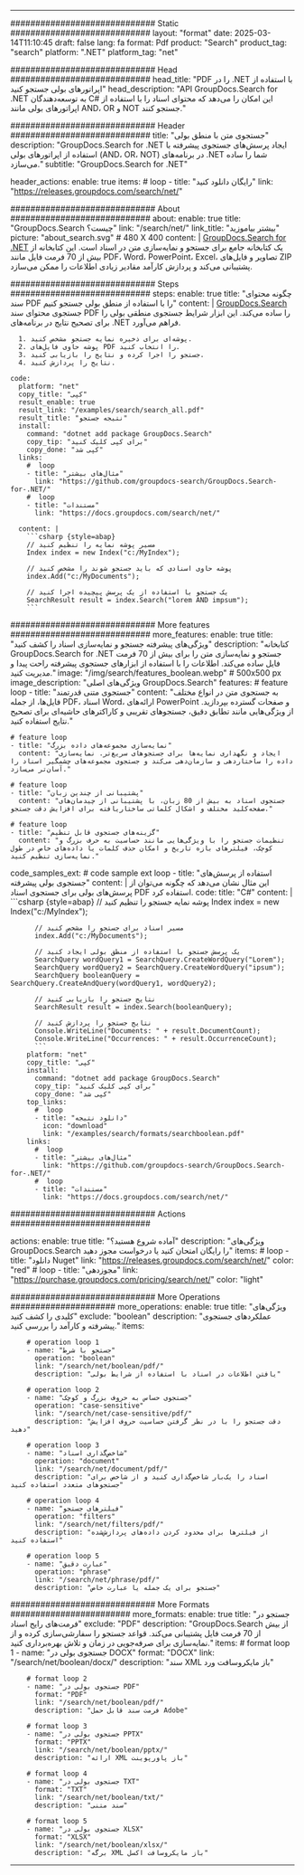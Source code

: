 
---
############################# Static ############################
layout: "format"
date:  2025-03-14T11:10:45
draft: false
lang: fa
format: Pdf
product: "Search"
product_tag: "search"
platform: ".NET"
platform_tag: "net"

############################# Head ############################
head_title: "PDF را در .NET با استفاده از اپراتورهای بولی جستجو کنید"
head_description: "API GroupDocs.Search for .NET به توسعه‌دهندگان C# این امکان را می‌دهد که محتوای اسناد را با استفاده از اپراتورهای بولی مانند AND، OR و NOT جستجو کنند."

############################# Header ############################
title: "جستجوی متن با منطق بولی" 
description: "GroupDocs.Search for .NET ایجاد پرسش‌های جستجوی پیشرفته با استفاده از اپراتورهای بولی (AND، OR، NOT) در برنامه‌های .NET شما را ساده می‌سازد."
subtitle: "GroupDocs.Search for .NET" 

header_actions:
  enable: true
  items:
    #  loop
    - title: "رایگان دانلود کنید"
      link: "https://releases.groupdocs.com/search/net/"
      
############################# About ############################
about:
    enable: true
    title: "GroupDocs.Search چیست؟"
    link: "/search/net/"
    link_title: "بیشتر بیاموزید"
    picture: "about_search.svg" # 480 X 400
    content: |
       [GroupDocs.Search for .NET](/search/net/) یک کتابخانه جامع برای جستجو و نمایه‌سازی متن در اسناد است. این کتابخانه از بیش از 70 فرمت فایل مانند PDF، Word، PowerPoint، Excel، تصاویر و فایل‌های ZIP پشتیبانی می‌کند و پردازش کارآمد مقادیر زیادی اطلاعات را ممکن می‌سازد.

############################# Steps ############################
steps:
    enable: true
    title: "چگونه محتوای سند PDF را با استفاده از منطق بولی جستجو کنیم"
    content: |
      [GroupDocs.Search](/search/net/) جستجوی محتوای سند PDF را ساده می‌کند. این ابزار شرایط جستجوی منطقی بولی را برای تصحیح نتایج در برنامه‌های .NET فراهم می‌آورد.
      
      1. پوشه‌ای برای ذخیره نمایه جستجو مشخص کنید.
      2. پوشه حاوی فایل‌های PDF را انتخاب کنید.
      3. جستجو را اجرا کرده و نتایج را بازیابی کنید.
      4. نتایج را پردازش کنید.
   
    code:
      platform: "net"
      copy_title: "کپی"
      result_enable: true
      result_link: "/examples/search/search_all.pdf"
      result_title: "نتیجه جستجو"
      install:
        command: "dotnet add package GroupDocs.Search"
        copy_tip: "برای کپی کلیک کنید"
        copy_done: "کپی شد"
      links:
        #  loop
        - title: "مثال‌های بیشتر"
          link: "https://github.com/groupdocs-search/GroupDocs.Search-for-.NET/"
        #  loop
        - title: "مستندات"
          link: "https://docs.groupdocs.com/search/net/"
          
      content: |
        ```csharp {style=abap}
        // مسیر پوشه نمایه را تنظیم کنید
        Index index = new Index("c:/MyIndex");

        // پوشه حاوی اسنادی که باید جستجو شوند را مشخص کنید
        index.Add("c:/MyDocuments");

        // یک جستجو با استفاده از یک پرسش پیچیده اجرا کنید
        SearchResult result = index.Search("lorem AND impsum");
        ```            

############################# More features ############################
more_features:
  enable: true
  title: "ویژگی‌های پیشرفته جستجو و نمایه‌سازی اسناد را کشف کنید"
  description: "کتابخانه GroupDocs.Search for .NET جستجو و نمایه‌سازی متن را برای بیش از 70 فرمت فایل ساده می‌کند. اطلاعات را با استفاده از ابزارهای جستجوی پیشرفته راحت پیدا و مدیریت کنید."
  image: "/img/search/features_boolean.webp" # 500x500 px
  image_description: "ویژگی‌های اصلی GroupDocs.Search"
  features:
    # feature loop
    - title: "جستجوی متنی قدرتمند"
      content: "به جستجوی متن در انواع مختلف فایل‌ها، از جمله PDF، اسناد Word، ارائه‌های PowerPoint و صفحات گسترده بپردازید. از ویژگی‌هایی مانند تطابق دقیق، جستجوهای تقریبی و کاراکترهای حاشیه‌ای برای تصحیح نتایج استفاده کنید."

    # feature loop
    - title: "نمایه‌سازی مجموعه‌های داده بزرگ"
      content: "ایجاد و نگهداری نمایه‌ها برای جستجوهای سریع‌تر. نمایه‌سازی داده را ساختاردهی و سازمان‌دهی می‌کند و جستجوی مجموعه‌های چشمگیر اسناد را آسان‌تر می‌سازد."

    # feature loop
    - title: "پشتیبانی از چندین زبان"
      content: "جستجوی اسناد به بیش از 80 زبان، با پشتیبانی از چیدمان‌های صفحه‌کلید مختلف و اشکال کلماتی ساختاریافته برای افزایش دقت جستجو."

    # feature loop
    - title: "گزینه‌های جستجوی قابل تنظیم"
      content: "تنظیمات جستجو را با ویژگی‌هایی مانند حساسیت به حرف بزرگ و کوچک، فیلترهای بازه تاریخ و امکان حذف کلمات یا داده‌های خاص در طول نمایه‌سازی تنظیم کنید."
      
  code_samples_ext:
    # code sample ext loop
    - title: "استفاده از پرسش‌های جستجوی بولی پیشرفته"
      content: |
        این مثال نشان می‌دهد که چگونه می‌توان از پرسش‌های بولی برای جستجوی اسناد PDF استفاده کرد.
      code:
        title: "C#"
        content: |
          ```csharp {style=abap}
          // پوشه نمایه جستجو را تنظیم کنید
          Index index = new Index("c:/MyIndex");
              
          // مسیر اسناد برای جستجو را مشخص کنید
          index.Add("c:/MyDocuments");

          // یک پرسش جستجو با استفاده از منطق بولی ایجاد کنید
          SearchQuery wordQuery1 = SearchQuery.CreateWordQuery("Lorem");
          SearchQuery wordQuery2 = SearchQuery.CreateWordQuery("ipsum");
          SearchQuery booleanQuery = SearchQuery.CreateAndQuery(wordQuery1, wordQuery2);

          // نتایج جستجو را بازیابی کنید
          SearchResult result = index.Search(booleanQuery);
          
          // نتایج جستجو را پردازش کنید
          Console.WriteLine("Documents: " + result.DocumentCount);
          Console.WriteLine("Occurrences: " + result.OccurrenceCount);
          ```
        platform: "net"
        copy_title: "کپی"
        install:
          command: "dotnet add package GroupDocs.Search"
          copy_tip: "برای کپی کلیک کنید"
          copy_done: "کپی شد"
        top_links:
          #  loop
          - title: "دانلود نتیجه"
            icon: "download"
            link: "/examples/search/formats/searchboolean.pdf"
        links:
          #  loop
          - title: "مثال‌های بیشتر"
            link: "https://github.com/groupdocs-search/GroupDocs.Search-for-.NET/"
          #  loop
          - title: "مستندات"
            link: "https://docs.groupdocs.com/search/net/"
            

            


############################# Actions ############################

actions:
  enable: true
  title: "آماده شروع هستید؟"
  description: "ویژگی‌های GroupDocs.Search را رایگان امتحان کنید یا درخواست مجوز دهید"
  items:
    #  loop
    - title: "دانلود Nuget"
      link: "https://releases.groupdocs.com/search/net/"
      color: "red"
        #  loop
    - title: "مجوزدهی"
      link: "https://purchase.groupdocs.com/pricing/search/net/"
      color: "light"


############################# More Operations #####################
more_operations:
    enable: true
    title: "ویژگی‌های کلیدی را کشف کنید"
    exclude: "boolean"
    description: "عملکردهای جستجوی پیشرفته و کارآمد را بررسی کنید."
    items: 
          
        # operation loop 1
        - name: "جستجو با شرط"
          operation: "boolean"
          link: "/search/net/boolean/pdf/"
          description: "یافتن اطلاعات در اسناد با استفاده از شرایط بولی"

        # operation loop 2
        - name: "جستجوی حساس به حروف بزرگ و کوچک"
          operation: "case-sensitive"
          link: "/search/net/case-sensitive/pdf/"
          description: "دقت جستجو را با در نظر گرفتن حساسیت حروف افزایش دهید"

        # operation loop 3
        - name: "شاخص‌گذاری اسناد"
          operation: "document"
          link: "/search/net/document/pdf/"
          description: "اسناد را یک‌بار شاخص‌گذاری کنید و از شاخص برای جستجوهای متعدد استفاده کنید"

        # operation loop 4
        - name: "فیلترهای جستجو"
          operation: "filters"
          link: "/search/net/filters/pdf/"
          description: "از فیلترها برای محدود کردن داده‌های پردازش‌شده استفاده کنید"

        # operation loop 5
        - name: "عبارت دقیق"
          operation: "phrase"
          link: "/search/net/phrase/pdf/"
          description: "جستجو برای یک جمله یا عبارت خاص"
          
        
          
############################# More Formats ########################
more_formats:
    enable: true
    title: "جستجو در فرمت‌های رایج اسناد"
    exclude: "PDF"
    description: "GroupDocs.Search از بیش از 70 فرمت فایل پشتیبانی می‌کند. قواعد جستجو را سفارشی‌سازی کرده و از نمایه‌سازی برای صرفه‌جویی در زمان و تلاش بهره‌برداری کنید."
    items: 
        # format loop 1
        - name: "جستجوی بولی در DOCX"
          format: "DOCX"
          link: "/search/net/boolean/docx/"
          description: "سند XML باز مایکروسافت ورد"
          
        # format loop 2
        - name: "جستجوی بولی در PDF"
          format: "PDF"
          link: "/search/net/boolean/pdf/"
          description: "فرمت سند قابل حمل Adobe"
          
        # format loop 3
        - name: "جستجوی بولی در PPTX"
          format: "PPTX"
          link: "/search/net/boolean/pptx/"
          description: "ارائه XML باز پاورپوینت"

        # format loop 4
        - name: "جستجوی بولی در TXT"
          format: "TXT"
          link: "/search/net/boolean/txt/"
          description: "سند متنی"
          
        # format loop 5
        - name: "جستجوی بولی در XLSX"
          format: "XLSX"
          link: "/search/net/boolean/xlsx/"
          description: "برگه XML باز مایکروسافت اکسل"
  

---